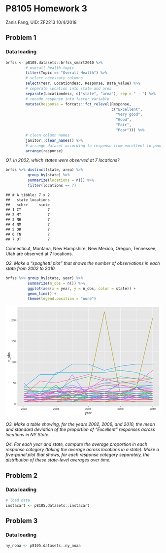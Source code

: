 P8105 Homework 3
================
Zanis Fang, UID: ZF2213
10/4/2018

Problem 1
---------

### Data loading

``` r
brfss <- p8105.datasets::brfss_smart2010 %>%
         # overall health topic
         filter(Topic == "Overall Health") %>% 
         # select necessary columns
         select(Year, Locationdesc, Response, Data_value) %>% 
         # seperate location into state and area
         separate(Locationdesc, c("state", "area"), sep = " - ") %>% 
         # recode response into factor variable
         mutate(Response = forcats::fct_relevel(Response,
                                                c("Excellent",
                                                  "Very good",
                                                  "Good",
                                                  "Fair",
                                                  "Poor"))) %>%
         # clean column names
         janitor::clean_names() %>% 
         # arrange dataset according to response from excellent to poor
         arrange(response)
```

*Q1. In 2002, which states were observed at 7 locations?*

``` r
brfss %>% distinct(state, area) %>% 
          group_by(state) %>% 
          summarize(locations = n()) %>%
          filter(locations == 7)
```

    ## # A tibble: 7 x 2
    ##   state locations
    ##   <chr>     <int>
    ## 1 CT            7
    ## 2 MT            7
    ## 3 NH            7
    ## 4 NM            7
    ## 5 OR            7
    ## 6 TN            7
    ## 7 UT            7

Connecticut, Montana, New Hampshire, New Mexico, Oregon, Tennessee, Utah are observed at 7 locations.

*Q2. Make a “spaghetti plot” that shows the number of observations in each state from 2002 to 2010.*

``` r
brfss %>% group_by(state, year) %>% 
          summarize(n_obs = n()) %>% 
          ggplot(aes(x = year, y = n_obs, color = state)) +
          geom_line() +
          theme(legend.position = "none")
```

![](p8105_hw3_zf2213_files/figure-markdown_github/unnamed-chunk-3-1.png)

*Q3. Make a table showing, for the years 2002, 2006, and 2010, the mean and standard deviation of the proportion of “Excellent” responses across locations in NY State.*

*Q4. For each year and state, compute the average proportion in each response category (taking the average across locations in a state). Make a five-panel plot that shows, for each response category separately, the distribution of these state-level averages over time.*

Problem 2
---------

### Data loading

``` r
# load data
instacart <- p8105.datasets::instacart
```

Problem 3
---------

### Data loading

``` r
ny_noaa <- p8105.datasets::ny_noaa
```
